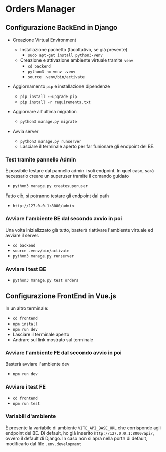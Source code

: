 # Orders Manager

## Configurazione BackEnd in Django

- Creazione Virtual Environment

  - Installazione pachetto (facoltativo, se già presente)
    - `sudo apt-get install python3-venv`
  - Creazione e attivazione ambiente virtuale tramite `venv`
    - `cd backend`
    - `python3 -m venv .venv`
    - `source .venv/bin/activate`

- Aggiornamento `pip` e installazione dipendenze

  - `pip install --upgrade pip`
  - `pip install -r requirements.txt`

- Aggiornare all'ultima migration

  - `python3 manage.py migrate`

- Avvia server

  - `python3 manage.py runserver`
  - Lasciare il terminale aperto per far funionare gli endpoint del BE.

### Test tramite pannello Admin

È possibile testare dal pannello admin i soli endpoint.
In quel caso, sarà necessario creare un superuser tramite il comando guidato

- `python3 manage.py createsuperuser`

Fatto ciò, si potranno testare gli endpoint dal path

- `http://127.0.0.1:8000/admin`

### Avviare l'ambiente BE dal secondo avvio in poi

Una volta inizializzato già tutto, basterà riattivare l'ambiente virtuale ed avviare il server.

- `cd backend`
- `source .venv/bin/activate`
- `python3 manage.py runserver`

### Avviare i test BE

- `python3 manage.py test orders`

## Configurazione FrontEnd in Vue.js

In un altro terminale:

- `cd frontend`
- `npm install`
- `npm run dev`
- Lasciare il terminale aperto
- Andrare sul link mostrato sul terminale

### Avviare l'ambiente FE dal secondo avvio in poi

Basterà avviare l'ambiente dev

- `npm run dev`

### Avviare i test FE

- `cd frontend`
- `npm run test`

### Variabili d'ambiente

È presente la variabile di ambiente `VITE_API_BASE_URL` che corrisponde agli endpoint del BE.
Di default, ho già inserito `http://127.0.0.1:8000/api/`, ovvero il default di Django.
In caso non si apra nella porta di default, modificarlo dal file `.env.development`
